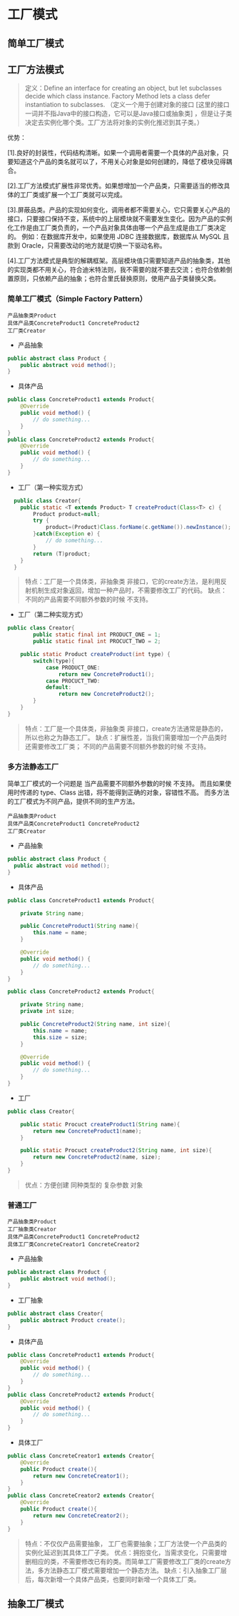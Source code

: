 # 工厂模式

## 简单工厂模式

## 工厂方法模式

> 定义：Define an interface for creating an object, but let subclasses decide which class instance. Factory Method lets a class defer instantiation to subclasses. （定义一个用于创建对象的接口 [这里的接口一词并不指Java中的接口构造，它可以是Java接口或抽象类] ，但是让子类决定去实例化哪个类。工厂方法将对象的实例化推迟到其子类。）

优势：

[1].良好的封装性，代码结构清晰。如果一个调用者需要一个具体的产品对象，只要知道这个产品的类名就可以了，不用关心对象是如何创建的，降低了模块见得耦合。

[2].工厂方法模式扩展性非常优秀。如果想增加一个产品类，只需要适当的修改具体的工厂类或扩展一个工厂类就可以完成。

[3].屏蔽品类。产品的实现如何变化，调用者都不需要关心，它只需要关心产品的接口，只要接口保持不变，系统中的上层模块就不需要发生变化。因为产品的实例化工作是由工厂类负责的，一个产品对象具体由哪一个产品生成是由工厂类决定的。 例如：在数据库开发中，如果使用 JDBC 连接数据库，数据库从 MySQL 且款到 Oracle，只需要改动的地方就是切换一下驱动名称。

[4].工厂方法模式是典型的解耦框架。高层模块值只需要知道产品的抽象类，其他的实现类都不用关心，符合迪米特法则，我不需要的就不要去交流；也符合依赖倒置原则，只依赖产品的抽象；也符合里氏替换原则，使用产品子类替换父类。

### 简单工厂模式（Simple Factory Pattern）

```
产品抽象类Product
具体产品类ConcreteProduct1 ConcreteProduct2
工厂类Creator
```

- 产品抽象

```java
public abstract class Product {
    public abstract void method();
}
```

- 具体产品

```java
public class ConcreteProduct1 extends Product{
    @Override
    public void method() {
        // do something...
    }
}
public class ConcreteProduct2 extends Product{
    @Override
    public void method() {
        // do something...
    }
}
```

- 工厂（第一种实现方式）

```java
  public class Creator{
    public static <T extends Product> T createProduct(Class<T> c) {
        Product product=null;
        try {
            product=(Product)Class.forName(c.getName()).newInstance();
        }catch(Exception e) {
            // do something...
        }
        return (T)product;
    }
  }
```

> 特点：工厂是一个具体类，非抽象类 非接口，它的create方法，是利用反射机制生成对象返回，增加一种产品时，不需要修改工厂的代码。 缺点：不同的产品需要不同额外参数的时候 不支持。

- 工厂（第二种实现方式）

```java
public class Creator{
        public static final int PRODUCT_ONE = 1;
        public static final int PROCUCT_TWO = 2;

    public static Product createProduct(int type) {
        switch(type){
            case PRODUCT_ONE:
                return new ConcreteProduct1();
            case PROCUCT_TWO:
            default:
                return new ConcreteProduct2();
        }
    }
}
```

> 特点：工厂是一个具体类，非抽象类 非接口，create方法通常是静态的，所以也称之为静态工厂。 缺点：扩展性差，当我们需要增加一个产品类时还需要修改工厂类； 不同的产品需要不同额外参数的时候 不支持。

### 多方法静态工厂

简单工厂模式的一个问题是 当产品需要不同额外参数的时候 不支持。 而且如果使用时传递的 type、Class 出错，将不能得到正确的对象，容错性不高。 而多方法的工厂模式为不同产品，提供不同的生产方法。

```
产品抽象类Product
具体产品类ConcreteProduct1 ConcreteProduct2
工厂类Creator
```

- 产品抽象

```java
public abstract class Product {
  public abstract void method();
}
```

- 具体产品

```java
public class ConcreteProduct1 extends Product{

    private String name;

    public ConcreteProduct1(String name){
        this.name = name;
    }

    @Override
    public void method() {
        // do something...
    }
}

public class ConcreteProduct2 extends Product{

    private String name;
    private int size;

    public ConcreteProduct2(String name, int size){
        this.name = name;
        this.size = size;
    }

    @Override
    public void method() {
        // do something...
    }
}
```

- 工厂

```java
public class Creator{

    public static Procuct createProduct1(String name){
        return new ConcreteProduct1(name);
    }

    public static Procuct createProduct2(String name, int size){
        return new ConcreteProduct2(name, size);
    }
}
```

> 优点：方便创建 同种类型的 复杂参数 对象

### 普通工厂

```
产品抽象类Product
工厂抽象类Creator
具体产品类ConcreteProduct1 ConcreteProduct2
具体工厂类ConcreteCreator1 ConcreteCreator2
```

- 产品抽象

```java
public abstract class Product {
    public abstract void method();
}
```

- 工厂抽象

```java
public abstract class Creator{
    public abstract Product create();
}
```

- 具体产品

```java
public class ConcreteProduct1 extends Product{
    @Override
    public void method() {
        // do something...
    }
}
public class ConcreteProduct2 extends Product{
    @Override
    public void method() {
        // do something...
    }
}
```

- 具体工厂

```java
public class ConcreteCreator1 extends Creator{
    @Override
    public Product create(){
        return new ConcreteCreator1();
    }
}
public class ConcreteCreator2 extends Creator{
    @Override
    public Product create(){
        return new ConcreteCreator2();
    }
}
```

> 特点：不仅仅产品需要抽象， 工厂也需要抽象；工厂方法使一个产品类的实例化延迟到其具体工厂子类。 优点：拥抱变化，当需求变化，只需要增删相应的类，不需要修改已有的类。而简单工厂需要修改工厂类的create方法，多方法静态工厂模式需要增加一个静态方法。 缺点：引入抽象工厂层后，每次新增一个具体产品类，也要同时新增一个具体工厂类。

## 抽象工厂模式
